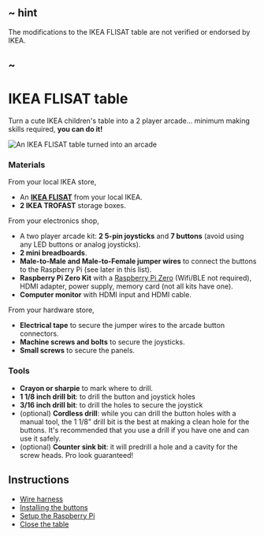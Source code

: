 ## ~ hint

The modifications to the IKEA FLISAT table are not verified or endorsed by IKEA.

## ~

# IKEA FLISAT table

Turn a cute IKEA children's table into a 2 player arcade... minimum making skills required, **you can do it!**

![An IKEA FLISAT table turned into an arcade](/static/hardware/raspberry-pi/ikea-flisat-table/gallery.jpg)

### Materials

From your local IKEA store,

* An [**IKEA FLISAT**](https://www.ikea.com/us/en/p/flisat-childrens-table-50298418/) from your local IKEA.
* **2 IKEA TROFAST** storage boxes.

From your electronics shop,

* A two player arcade kit: **2 5-pin joysticks** and **7 buttons** (avoid using any LED buttons or analog joysticks).
* **2 mini breadboards**.
* **Male-to-Male and Male-to-Female jumper wires** to connect the buttons to the Raspberry Pi (see later in this list).
* **Raspberry Pi Zero Kit** with a [Raspberry Pi Zero](https://www.raspberrypi.org/products/raspberry-pi-zero/) (Wifi/BLE not required), HDMI adapter, power supply, memory card (not all kits have one).
* **Computer monitor** with HDMI input and HDMI cable.

From your hardware store,

* **Electrical tape** to secure the jumper wires to the arcade button connectors.
* **Machine screws and bolts** to secure the joysticks.
* **Small screws** to secure the panels.

### Tools

* **Crayon or sharpie** to mark where to drill.
* **1 1/8 inch drill bit**: to drill the button and joystick holes
* **3/16 inch drill bit**: to drill the holes to secure the joystick
* (optional) **Cordless drill**: while you can drill the button holes with a manual tool, the 1 1/8" drill bit is the best at making a clean hole for the buttons. It's recommended that you use a drill if you have one and can use it safely.
* (optional) **Counter sink bit**: it will predrill a hole and a cavity for the screw heads. Pro look guaranteed!

## Instructions

* [Wire harness](/hardware/raspberry-pi/wire-harness)
* [Installing the buttons](/hardware/raspberry-pi/ikea-flisat-table/make)
* [Setup the Raspberry Pi](/hardware/raspberry-pi/setup)
* [Close the table](/hardware/raspberry-pi/ikea-flisat-table/close)
